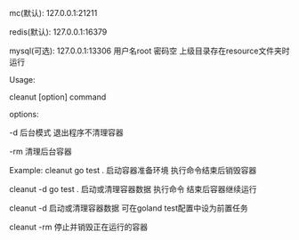 
mc(默认): 127.0.0.1:21211

redis(默认): 127.0.0.1:16379

mysql(可选): 127.0.0.1:13306 用户名root 密码空 上级目录存在resource文件夹时运行

Usage:

  cleanut [option] command 

options:

  -d 后台模式 退出程序不清理容器
  
  -rm 清理后台容器

Example:
  cleanut go test .  启动容器准备环境 执行命令结束后销毁容器

  cleanut -d go test .  启动或清理容器数据 执行命令 结束后容器继续运行

  cleanut -d  启动或清理容器数据 可在goland test配置中设为前置任务

  cleanut -rm  停止并销毁正在运行的容器
  
